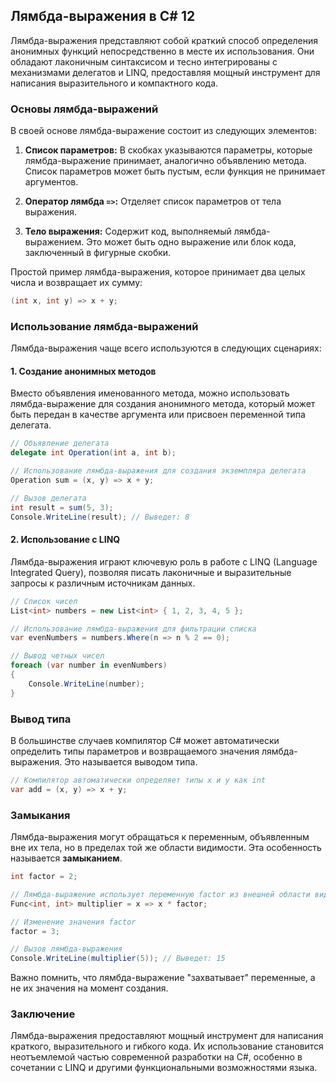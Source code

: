 ## Лямбда-выражения в C# 12

Лямбда-выражения представляют собой краткий способ определения анонимных функций непосредственно в месте их использования.  Они обладают лаконичным синтаксисом и тесно интегрированы с механизмами делегатов и LINQ, предоставляя мощный инструмент для написания выразительного и компактного кода.

### Основы лямбда-выражений

В своей основе лямбда-выражение состоит из следующих элементов:

1. **Список параметров:**  В скобках указываются параметры, которые лямбда-выражение принимает, аналогично объявлению метода. Список параметров может быть пустым, если функция не принимает аргументов.

2. **Оператор лямбда `=>`:**  Отделяет список параметров от тела выражения.

3. **Тело выражения:**  Содержит код, выполняемый лямбда-выражением. Это может быть одно выражение или блок кода, заключенный в фигурные скобки.

Простой пример лямбда-выражения, которое принимает два целых числа и возвращает их сумму:

```csharp
(int x, int y) => x + y;
```

### Использование лямбда-выражений

Лямбда-выражения чаще всего используются в следующих сценариях:

#### 1. Создание анонимных методов

Вместо объявления именованного метода, можно использовать лямбда-выражение для создания анонимного метода, который может быть передан в качестве аргумента или присвоен переменной типа делегата.

```csharp
// Объявление делегата
delegate int Operation(int a, int b);

// Использование лямбда-выражения для создания экземпляра делегата
Operation sum = (x, y) => x + y;

// Вызов делегата
int result = sum(5, 3); 
Console.WriteLine(result); // Выведет: 8
```

#### 2. Использование с LINQ

Лямбда-выражения играют ключевую роль в работе с LINQ (Language Integrated Query), позволяя писать лаконичные и выразительные запросы к различным источникам данных.

```csharp
// Список чисел
List<int> numbers = new List<int> { 1, 2, 3, 4, 5 };

// Использование лямбда-выражения для фильтрации списка
var evenNumbers = numbers.Where(n => n % 2 == 0);

// Вывод четных чисел
foreach (var number in evenNumbers)
{
    Console.WriteLine(number); 
}
```

### Вывод типа

В большинстве случаев компилятор C# может автоматически определить типы параметров и возвращаемого значения лямбда-выражения. Это называется выводом типа.

```csharp
// Компилятор автоматически определяет типы x и y как int
var add = (x, y) => x + y; 
```

### Замыкания

Лямбда-выражения могут обращаться к переменным, объявленным вне их тела, но в пределах той же области видимости. Эта особенность называется **замыканием**.

```csharp
int factor = 2;

// Лямбда-выражение использует переменную factor из внешней области видимости
Func<int, int> multiplier = x => x * factor;

// Изменение значения factor
factor = 3;

// Вызов лямбда-выражения
Console.WriteLine(multiplier(5)); // Выведет: 15 
```

Важно помнить, что лямбда-выражение "захватывает" переменные, а не их значения на момент создания.

### Заключение

Лямбда-выражения предоставляют мощный инструмент для написания краткого, выразительного и гибкого кода. Их использование становится неотъемлемой частью современной разработки на C#, особенно в сочетании с LINQ и другими функциональными возможностями языка.
